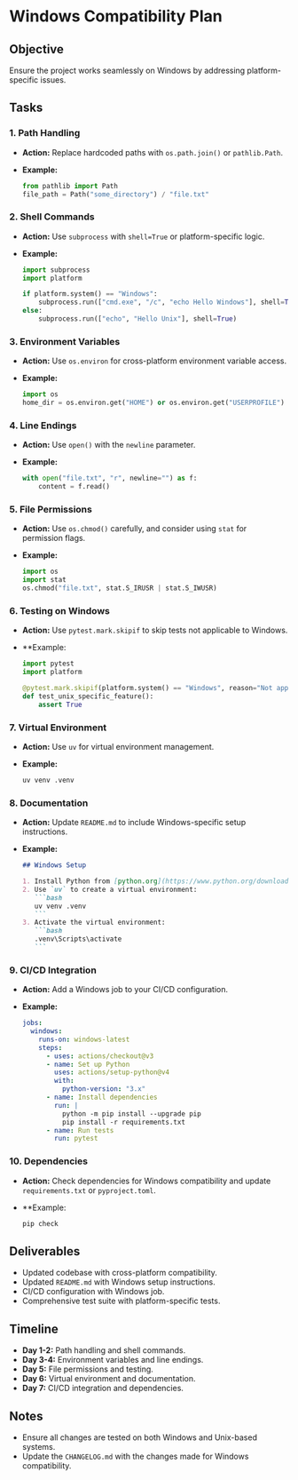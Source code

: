 # Windows Compatibility Plan

## Objective

Ensure the project works seamlessly on Windows by addressing platform-specific issues.

## Tasks

### 1. Path Handling

- **Action:** Replace hardcoded paths with `os.path.join()` or `pathlib.Path`.

- **Example:**

  ```python
  from pathlib import Path
  file_path = Path("some_directory") / "file.txt"
  ```

### 2. Shell Commands

- **Action:** Use `subprocess` with `shell=True` or platform-specific logic.

- **Example:**

  ```python
  import subprocess
  import platform

  if platform.system() == "Windows":
      subprocess.run(["cmd.exe", "/c", "echo Hello Windows"], shell=True)
  else:
      subprocess.run(["echo", "Hello Unix"], shell=True)
  ```

### 3. Environment Variables

- **Action:** Use `os.environ` for cross-platform environment variable access.

- **Example:**

  ```python
  import os
  home_dir = os.environ.get("HOME") or os.environ.get("USERPROFILE")
  ```

### 4. Line Endings

- **Action:** Use `open()` with the `newline` parameter.

- **Example:**

  ```python
  with open("file.txt", "r", newline="") as f:
      content = f.read()
  ```

### 5. File Permissions

- **Action:** Use `os.chmod()` carefully, and consider using `stat` for permission flags.

- **Example:**

  ```python
  import os
  import stat
  os.chmod("file.txt", stat.S_IRUSR | stat.S_IWUSR)
  ```

### 6. Testing on Windows

- **Action:** Use `pytest.mark.skipif` to skip tests not applicable to Windows.

- \*\*Example:

  ```python
  import pytest
  import platform

  @pytest.mark.skipif(platform.system() == "Windows", reason="Not applicable on Windows")
  def test_unix_specific_feature():
      assert True
  ```

### 7. Virtual Environment

- **Action:** Use `uv` for virtual environment management.

- **Example:**

  ```bash
  uv venv .venv
  ```

### 8. Documentation

- **Action:** Update `README.md` to include Windows-specific setup instructions.

- **Example:**

  ````markdown
  ## Windows Setup

  1. Install Python from [python.org](https://www.python.org/downloads/windows/).
  2. Use `uv` to create a virtual environment:
     ```bash
     uv venv .venv
     ```
  3. Activate the virtual environment:
     ```bash
     .venv\Scripts\activate
     ```
  ````

### 9. CI/CD Integration

- **Action:** Add a Windows job to your CI/CD configuration.

- **Example:**

  ```yaml
  jobs:
    windows:
      runs-on: windows-latest
      steps:
        - uses: actions/checkout@v3
        - name: Set up Python
          uses: actions/setup-python@v4
          with:
            python-version: "3.x"
        - name: Install dependencies
          run: |
            python -m pip install --upgrade pip
            pip install -r requirements.txt
        - name: Run tests
          run: pytest
  ```

### 10. Dependencies

- **Action:** Check dependencies for Windows compatibility and update `requirements.txt` or `pyproject.toml`.

- \*\*Example:

  ```bash
  pip check
  ```

## Deliverables

- Updated codebase with cross-platform compatibility.
- Updated `README.md` with Windows setup instructions.
- CI/CD configuration with Windows job.
- Comprehensive test suite with platform-specific tests.

## Timeline

- **Day 1-2:** Path handling and shell commands.
- **Day 3-4:** Environment variables and line endings.
- **Day 5:** File permissions and testing.
- **Day 6:** Virtual environment and documentation.
- **Day 7:** CI/CD integration and dependencies.

## Notes

- Ensure all changes are tested on both Windows and Unix-based systems.
- Update the `CHANGELOG.md` with the changes made for Windows compatibility.

